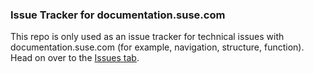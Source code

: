 ### Issue Tracker for documentation.suse.com

This repo is only used as an issue tracker for technical issues with documentation.suse.com (for example, navigation, structure, function). Head on over to the
[Issues tab](https://github.com/doc-suse-com/issue-tracker/issues).

